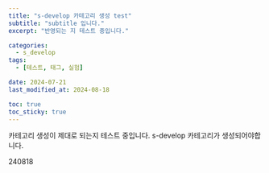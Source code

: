 ```yaml
---
title: "s-develop 카테고리 생성 test"
subtitle: "subtitle 입니다."
excerpt: "반영되는 지 테스트 중입니다."

categories: 
  - s_develop
tags: 
  - [테스트, 태그, 실험]  

date: 2024-07-21
last_modified_at: 2024-08-18

toc: true
toc_sticky: true
---
```




카테고리 생성이 제대로 되는지 테스트 중입니다. s-develop 카테고리가 생성되어야합니다.


240818
